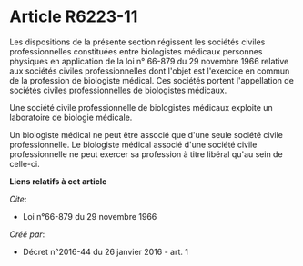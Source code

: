 # Article R6223-11

Les dispositions de la présente section régissent les sociétés civiles professionnelles constituées entre biologistes
médicaux personnes physiques en application de la loi n° 66-879 du 29 novembre 1966 relative aux sociétés civiles
professionnelles dont l'objet est l'exercice en commun de la profession de biologiste médical. Ces sociétés portent
l'appellation de sociétés civiles professionnelles de biologistes médicaux. 

Une société civile professionnelle de biologistes médicaux exploite un laboratoire de biologie médicale. 

Un biologiste médical ne peut être associé que d'une seule société civile professionnelle. Le biologiste médical associé
d'une société civile professionnelle ne peut exercer sa profession à titre libéral qu'au sein de celle-ci.

**Liens relatifs à cet article**

_Cite_:

  - Loi n°66-879 du 29 novembre 1966

_Créé par_:

  - Décret n°2016-44 du 26 janvier 2016 - art. 1
